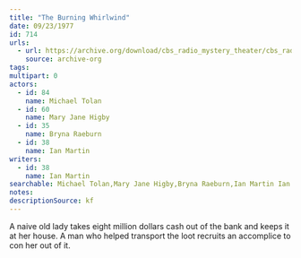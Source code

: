 ```yaml
---
title: "The Burning Whirlwind"
date: 09/23/1977
id: 714
urls: 
  - url: https://archive.org/download/cbs_radio_mystery_theater/cbs_radio_mystery_theater-0701-0750.zip/cbs_radio_mystery_theater-0701-0750%2Fcbsrmt_0714_the_burning_whirlwind.mp3
    source: archive-org
tags: 
multipart: 0
actors:  
  - id: 84
    name: Michael Tolan  
  - id: 60
    name: Mary Jane Higby  
  - id: 35
    name: Bryna Raeburn  
  - id: 38
    name: Ian Martin
writers:  
  - id: 38
    name: Ian Martin
searchable: Michael Tolan,Mary Jane Higby,Bryna Raeburn,Ian Martin Ian Martin
notes: 
descriptionSource: kf
---
```

A naive old lady takes eight million dollars cash out of the bank and keeps it at her house. A man who helped transport the loot recruits an accomplice to con her out of it.